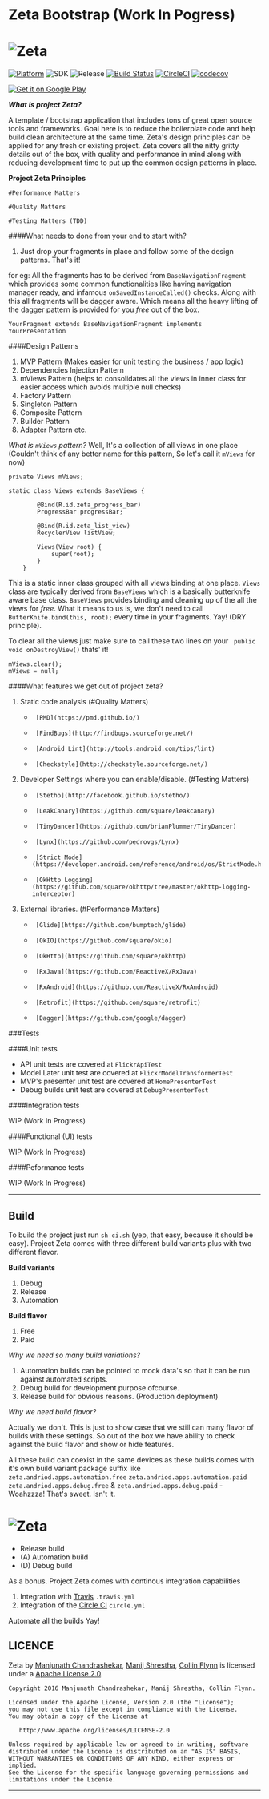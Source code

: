 # Zeta Bootstrap (Work In Pogress)

# ![Zeta](https://cloud.githubusercontent.com/assets/1502341/17840452/5f574d84-67cd-11e6-83a5-9abb590f399f.png?raw=true "Zeta Banner")

[![Platform](https://img.shields.io/badge/platform-android-green.svg)](http://developer.android.com/index.html)
![SDK](https://img.shields.io/badge/SDK-16%2B-green.svg)
![Release](https://img.shields.io/badge/release-v1.0-green.svg)
[![Build Status](https://travis-ci.org/zetaapps/zeta.svg?branch=master)](https://travis-ci.org/zetaapps/zeta)
[![CircleCI](https://circleci.com/gh/zetaapps/zeta.svg?style=svg)](https://circleci.com/gh/zetaapps/zeta)
[![codecov](https://codecov.io/gh/zetaapps/zeta/branch/master/graph/badge.svg)](https://codecov.io/gh/zetaapps/zeta)

<a href="https://play.google.com/store/apps/details?id=zeta.andriod.apps.free">
<img align="middle" alt="Get it on Google Play" src="https://cloud.githubusercontent.com/assets/1502341/17841713/0670bc32-67e1-11e6-907e-2f850d755b8f.png" />
</a>

***What is project Zeta?***

A template / bootstrap application that includes tons of great open source tools and frameworks. Goal here is to reduce the boilerplate code and help build clean architecture at the same time. Zeta's design principles can be applied for any fresh or existing project. Zeta covers all the nitty gritty details out of the box, with quality and performance in mind along with reducing development time to put up the common design patterns in place.

**Project Zeta Principles**

`#Performance Matters` 

`#Quality Matters` 

`#Testing Matters (TDD)` 

####What needs to done from your end to start with? 

1. Just drop your fragments in place and follow some of the design patterns. That's it!

for eg: All the fragments has to be derived from `BaseNavigationFragment` which provides some common functionalities like having navigation manager ready, and infamous `onSavedInstanceCalled()` checks. Along with this all fragments will be dagger aware. Which means all the heavy lifting of the dagger pattern is provided for you *free* out of the box.

`YourFragment extends BaseNavigationFragment implements YourPresentation`

####Design Patterns

1. MVP Pattern (Makes easier for unit testing the business / app logic)
2. Dependencies Injection Pattern
3. mViews Pattern (helps to consolidates all the views in inner class for easier access which avoids multiple null checks)
4. Factory Pattern
5. Singleton Pattern
6. Composite Pattern
7. Builder Pattern
8. Adapter Pattern etc.

*What is `mViews` pattern?* Well, It's a collection of all views in one place (Couldn't think of any better name for this pattern, So let's call it `mViews` for now)

```
private Views mViews;

static class Views extends BaseViews {

        @Bind(R.id.zeta_progress_bar)
        ProgressBar progressBar;

        @Bind(R.id.zeta_list_view)
        RecyclerView listView;

        Views(View root) {
            super(root);
        }
    }
```

This is a static inner class grouped with all views binding at one place. `Views` class are typically derived from `BaseViews` which is a basically butterknife aware base class. `BaseViews` provides binding and cleaning up of the all the views for *free*. What it means to us is, we don't need to call `ButterKnife.bind(this, root);` every time in your fragments. Yay! (DRY principle).

To clear all the views just make sure to call these two lines on your ` public void onDestroyView()` thats' it!

```
mViews.clear();
mViews = null;
``` 

####What features we get out of project zeta?

1. Static code analysis (#Quality Matters)
    *      [PMD](https://pmd.github.io/)
    *      [FindBugs](http://findbugs.sourceforge.net/)
    *      [Android Lint](http://tools.android.com/tips/lint)
    *      [Checkstyle](http://checkstyle.sourceforge.net/)
    
2. Developer Settings where you can enable/disable. (#Testing Matters)
    *      [Stetho](http://facebook.github.io/stetho/)
    *      [LeakCanary](https://github.com/square/leakcanary)
    *      [TinyDancer](https://github.com/brianPlummer/TinyDancer) 
    *      [Lynx](https://github.com/pedrovgs/Lynx)
    *      [Strict Mode](https://developer.android.com/reference/android/os/StrictMode.html)
    *      [OkHttp Logging](https://github.com/square/okhttp/tree/master/okhttp-logging-interceptor)

3. External libraries. (#Performance Matters)
    *      [Glide](https://github.com/bumptech/glide)
    *      [OkIO](https://github.com/square/okio)
    *      [OkHttp](https://github.com/square/okhttp)
    *      [RxJava](https://github.com/ReactiveX/RxJava)
    *      [RxAndroid](https://github.com/ReactiveX/RxAndroid)
    *      [Retrofit](https://github.com/square/retrofit)
    *      [Dagger](https://github.com/google/dagger)

###Tests

####Unit tests

- API unit tests are covered at `FlickrApiTest`
- Model Later unit test are covered at `FlickrModelTransformerTest`
- MVP's presenter unit test are covered at `HomePresenterTest`
- Debug builds unit test are covered at `DebugPresenterTest` 

####Integration tests

WIP (Work In Progress)

####Functional (UI) tests

WIP (Work In Progress)

####Peformance tests

WIP (Work In Progress)

---

## Build 
To build the project just run `sh ci.sh` (yep, that easy, because it should be easy).
Project Zeta comes with three different build variants plus with two different flavor. 

**Build variants**

1. Debug
2. Release 
3. Automation

**Build flavor**

1. Free
2. Paid 

*Why we need so many build variations?*

1. Automation builds can be pointed to mock data's so that it can be run against automated scripts.
2. Debug build for development purpose ofcourse.
3. Release build for obvious reasons. (Production deployment)

*Why we need build flavor?*

Actually we don't. This is just to show case that we still can many flavor of builds with these settings. So out of the box we have ability to check against the build flavor and show or hide features.

All these build can coexist in the same devices as these builds comes with it's own build variant package suffix like `zeta.andriod.apps.automation.free` `zeta.andriod.apps.automation.paid` `zeta.andriod.apps.debug.free` & `zeta.andriod.apps.debug.paid` - Woahzzza! That's sweet. Isn't it.

# ![Zeta](https://cloud.githubusercontent.com/assets/1502341/17843715/dab97154-67f6-11e6-9ad4-c39fded761d4.png "Zeta Apps Versions")

- Release build
- (A) Automation build 
- (D) Debug build

As a bonus. Project Zeta comes with continous integration capabilities 

1. Integration with [Travis](https://travis-ci.org/) `.travis.yml`
2. Integration of the [Circle CI](https://circleci.com/) `circle.yml` 

Automate all the builds Yay!

LICENCE
-----

Zeta by [Manjunath Chandrashekar](https://www.linkedin.com/in/manjunath-chandrashekar), [Manij Shrestha](https://www.linkedin.com/in/manijshrestha), [Collin Flynn](https://www.linkedin.com/in/collin-flynn-32221233) is licensed under a [Apache License 2.0](http://www.apache.org/licenses/LICENSE-2.0).

    Copyright 2016 Manjunath Chandrashekar, Manij Shrestha, Collin Flynn.

    Licensed under the Apache License, Version 2.0 (the "License");
    you may not use this file except in compliance with the License.
    You may obtain a copy of the License at

       http://www.apache.org/licenses/LICENSE-2.0

    Unless required by applicable law or agreed to in writing, software
    distributed under the License is distributed on an "AS IS" BASIS,
    WITHOUT WARRANTIES OR CONDITIONS OF ANY KIND, either express or implied.
    See the License for the specific language governing permissions and
    limitations under the License.

-----


